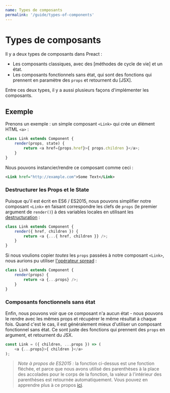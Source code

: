 ```yaml
---
name: Types de composants
permalink: '/guide/types-of-components'
---
```


# Types de composants

Il y a deux types de composants dans Preact :

- Les composants classiques, avec des [méthodes de cycle de vie] et un état.
- Les composants fonctionnels sans état, qui sont des fonctions qui prennent en paramètre des `props` et retournent du [JSX].

Entre ces deux types, il y a aussi plusieurs façons d'implémenter les composants.


## Exemple

Prenons un exemple : un simple composant `<Link>` qui crée un élément HTML `<a>` : 

```js
class Link extends Component {
	render(props, state) {
		return <a href={props.href}>{ props.children }</a>;
	}
}
```

Nous pouvons instancier/rendre ce composant comme ceci :

```xml
<Link href="http://example.com">Some Text</Link>
```


### Destructurer les Props et le State

Puisque qu'il est écrit en ES6 / ES2015, nous pouvons simplifier notre composant `<Link>` en faisant correspondre les clefs de `props` (le premier argument de `render()`) à des variables locales en utilisant les [destructuration](https://github.com/lukehoban/es6features#destructuring) :

```js
class Link extends Component {
	render({ href, children }) {
		return <a {...{ href, children }} />;
	}
}
```

Si nous voulions copier _toutes_ les `props` passées à notre composant `<Link>`, nous aurions pu utiliser [l'opérateur spread](https://developer.mozilla.org/en-US/docs/Web/JavaScript/Reference/Operators/Spread_operator) :

```js
class Link extends Component {
	render(props) {
		return <a {...props} />;
	}
}
```


### Composants fonctionnels sans état

Enfin, nous pouvons voir que ce composant n'a aucun état - nous pouvons le rendre avec les mêmes props et récupérer le même résultat à chaque fois. Quand c'est le cas, il est généralement mieux d'utiliser un composant fonctionnel sans état. Ce sont juste des fonctions qui prennent des `props` en argument, et retournent du JSX.

```js
const Link = ({ children, ...props }) => (
	<a {...props}>{ children }</a>
);
```

> *Note à propos de ES2015 :* la fonction ci-dessus est une fonction fléchée, et parce que nous avons utilisé des parenthèses à la place des accolades pour le corps de la fonction, la valeur à l'intérieur des parenthèses est retournée automatiquement. Vous pouvez en apprendre plus à ce propos [ici](https://github.com/lukehoban/es6features#arrows).
